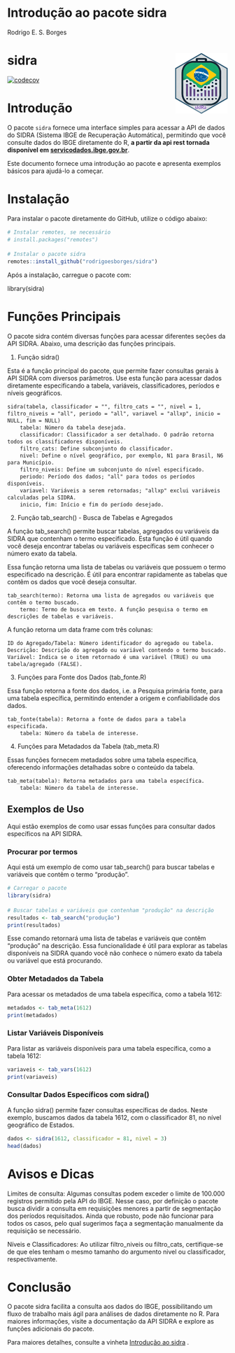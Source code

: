 Introdução ao pacote sidra
================
Rodrigo E. S. Borges

# sidra <img src='man/figures/logo.png' align="right" height="139" />

[![codecov](https://codecov.io/gh/rodrigoesborges/sidra/graph/badge.svg?token=7B3AMAQYHS)](https://app.codecov.io/gh/rodrigoesborges/sidra)

# Introdução

O pacote `sidra` fornece uma interface simples para acessar a API de
dados do SIDRA (Sistema IBGE de Recuperação Automática), permitindo que
você consulte dados do IBGE diretamente do R, **a partir da api rest
tornada disponível em
[servicodados.ibge.gov.br](https://servicodados.ibge.gov.br/api/docs/agregados?versao=3)**.

Este documento fornece uma introdução ao pacote e apresenta exemplos
básicos para ajudá-lo a começar.

# Instalação

Para instalar o pacote diretamente do GitHub, utilize o código abaixo:

``` r
# Instalar remotes, se necessário
# install.packages("remotes")

# Instalar o pacote sidra
remotes::install_github("rodrigoesborges/sidra")
```

Após a instalação, carregue o pacote com:

library(sidra)

# Funções Principais

O pacote sidra contém diversas funções para acessar diferentes seções da
API SIDRA. Abaixo, uma descrição das funções principais.

1.  Função sidra()

Esta é a função principal do pacote, que permite fazer consultas gerais
à API SIDRA com diversos parâmetros. Use esta função para acessar dados
diretamente especificando a tabela, variáveis, classificadores, períodos
e níveis geográficos.

    sidra(tabela, classificador = "", filtro_cats = "", nivel = 1, filtro_niveis = "all", periodo = "all", variavel = "allxp", inicio = NULL, fim = NULL)
        tabela: Número da tabela desejada.
        classificador: Classificador a ser detalhado. O padrão retorna todos os classificadores disponíveis.
        filtro_cats: Define subconjunto do classificador.
        nivel: Define o nível geográfico, por exemplo, N1 para Brasil, N6 para Município.
        filtro_niveis: Define um subconjunto do nível especificado.
        periodo: Período dos dados; "all" para todos os períodos disponíveis.
        variavel: Variáveis a serem retornadas; "allxp" exclui variáveis calculadas pela SIDRA.
        inicio, fim: Início e fim do período desejado.

2.  Função tab_search() - Busca de Tabelas e Agregados

A função tab_search() permite buscar tabelas, agregados ou variáveis da
SIDRA que contenham o termo especificado. Esta função é útil quando você
deseja encontrar tabelas ou variáveis específicas sem conhecer o número
exato da tabela.

Essa função retorna uma lista de tabelas ou variáveis que possuem o
termo especificado na descrição. É útil para encontrar rapidamente as
tabelas que contêm os dados que você deseja consultar.

    tab_search(termo): Retorna uma lista de agregados ou variáveis que contêm o termo buscado.
        termo: Termo de busca em texto. A função pesquisa o termo em descrições de tabelas e variáveis.

A função retorna um data frame com três colunas:

    ID do Agregado/Tabela: Número identificador do agregado ou tabela.
    Descrição: Descrição do agregado ou variável contendo o termo buscado.
    Variável: Indica se o item retornado é uma variável (TRUE) ou uma tabela/agregado (FALSE).

3.  Funções para Fonte dos Dados (tab_fonte.R)

Essa função retorna a fonte dos dados, i.e. a Pesquisa primária fonte,
para uma tabela específica, permitindo entender a origem e
confiabilidade dos dados.

    tab_fonte(tabela): Retorna a fonte de dados para a tabela especificada.
        tabela: Número da tabela de interesse.

4.  Funções para Metadados da Tabela (tab_meta.R)

Essas funções fornecem metadados sobre uma tabela específica, oferecendo
informações detalhadas sobre o conteúdo da tabela.

    tab_meta(tabela): Retorna metadados para uma tabela específica.
        tabela: Número da tabela de interesse.

## Exemplos de Uso

Aqui estão exemplos de como usar essas funções para consultar dados
específicos na API SIDRA.

### Procurar por termos

Aqui está um exemplo de como usar tab_search() para buscar tabelas e
variáveis que contêm o termo “produção”.

``` r
# Carregar o pacote
library(sidra)

# Buscar tabelas e variáveis que contenham "produção" na descrição
resultados <- tab_search("produção")
print(resultados)
```

Esse comando retornará uma lista de tabelas e variáveis que contêm
“produção” na descrição. Essa funcionalidade é útil para explorar as
tabelas disponíveis na SIDRA quando você não conhece o número exato da
tabela ou variável que está procurando.

### Obter Metadados da Tabela

Para acessar os metadados de uma tabela específica, como a tabela 1612:

``` r
metadados <- tab_meta(1612)
print(metadados)
```

### Listar Variáveis Disponíveis

Para listar as variáveis disponíveis para uma tabela específica, como a
tabela 1612:

``` r
variaveis <- tab_vars(1612)
print(variaveis)
```

### Consultar Dados Específicos com sidra()

A função sidra() permite fazer consultas específicas de dados. Neste
exemplo, buscamos dados da tabela 1612, com o classificador 81, no nível
geográfico de Estados.

``` r
dados <- sidra(1612, classificador = 81, nivel = 3)
head(dados)
```

# Avisos e Dicas

Limites de consulta: Algumas consultas podem exceder o limite de 100.000
registros permitido pela API do IBGE. Nesse caso, por definição o pacote
busca dividir a consulta em requisições menores a partir de segmentação
dos períodos requisitados. Ainda que robusto, pode não funcionar para
todos os casos, pelo qual sugerimos faça a segmentação manualmente da
requisição se necessário.

Níveis e Classificadores: Ao utilizar filtro_niveis ou filtro_cats,
certifique-se de que eles tenham o mesmo tamanho do argumento nivel ou
classificador, respectivamente.

# Conclusão

O pacote sidra facilita a consulta aos dados do IBGE, possibilitando um
fluxo de trabalho mais ágil para análises de dados diretamente no R.
Para maiores informações, visite a documentação da API SIDRA e explore
as funções adicionais do pacote.

Para maiores detalhes, consulte a vinheta [Introdução ao
sidra](https://github.com/rodrigoesborges/sidra/blob/main/vignettes/sidra.Rmd)
.
